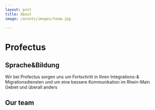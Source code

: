```yaml
---
layout: post
title: About
image: /assets/images/team.jpg

---
```

# Profectus
## Sprache&Bildung

Wir bei Profectus sorgen uns um Fortschritt in Ihren Integrations-& Migrationsdiensten und
um eine bessere Kommunikation im Rhein-Main Gebiet und überall anders


## Our team 

    
<!--<img src="{{ '/assets/images/team.png' | relative_url }}" alt="{{ site.title }}" class="" />-->

